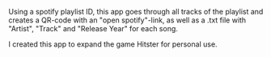 Using a spotify playlist ID, this app goes through all tracks of the playlist and creates a QR-code with an "open spotify"-link, as well as a .txt file with "Artist", "Track" and "Release Year" for each song.

I created this app to expand the game Hitster for personal use.
